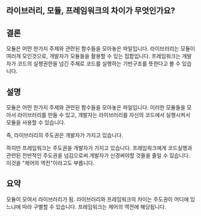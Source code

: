 ## 라이브러리, 모듈, 프레임워크의 차이가 무엇인가요?

## 결론

모듈은 어떤 한가지 주제와 관련된 함수들을 모아놓은 파일입니다.
라이브러리는 모듈이 여러개 모인것으로, 개발자가 모듈들을 활용할 수 있는 집합입니다.
프레임워크는 개발자가 코드의 실행권한을 넘긴 주체로 코드를 실행하는 기반구조를 뜻한다고 볼 수 있습니다.

## 설명

모듈은 어떤 한가지 주제와 관련된 함수들을 모아놓은 파일입니다.
이러한 모듈들을 모아서 라이브러리를 만들 수 있고, 개발자는 라이브러리를 자신의 코드에서 실행시켜서 모듈을 사용할 수 있습니다.

즉, 라이브러리의 주도권은 개발자가 가지고 있습니다.

하지만 프레임워크는 주도권을 개발자가 가지고 있습니다.
프레임워크에게 코드실행과 관련된 전반적인 주도권을 넘김으로써 개발자가 신경써야할 것들을 줄일 수 있습니다.
이것을 "제어의 역전"이라고도 부릅니다.

## 요약

모듈이 모여서 라이브러리가 됨.
라이브러리와 프레임워크의 차이는 주도권이 어디에 있느냐에 따라 구별할 수 있습니다.
프레임워크는 제어의 역전에 해당됩니다.
